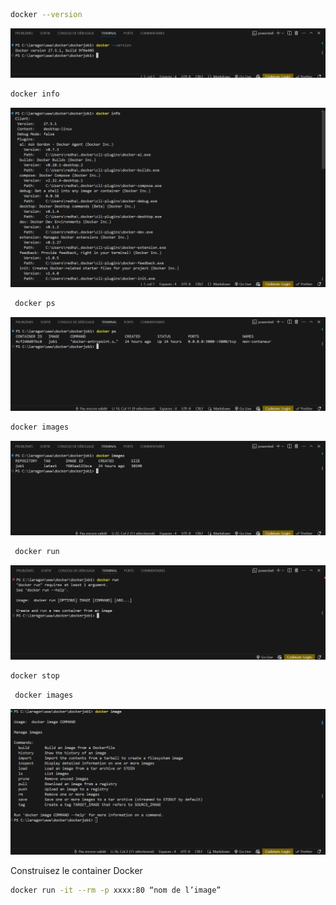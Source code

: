```sh
docker --version
```
![alt text](images/`dockerversion.png)



```sh
docker info
```     
![alt text](images/dockerinfo.png)

```sh
 docker ps
 ```
 ![alt text](images/dockerps.png)




 ```sh
 docker images
 ```
![alt text](images/dockerimage.png)


 
```sh
 docker run
 ```

![alt text](images/dockerrun.png)


 ```sh
 docker stop
```






```sh
 docker images
 ```
![alt text](images/dockerimageee.png)
 




 Construisez le container Docker


```sh
docker run -it --rm -p xxxx:80 “nom de l’image”
```